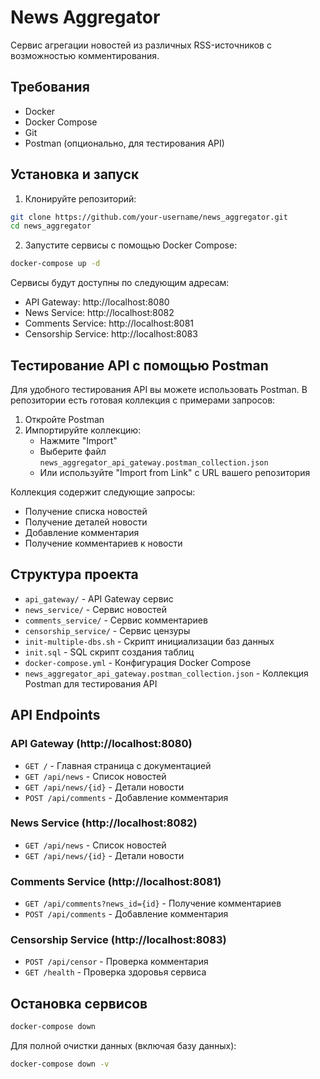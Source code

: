 # News Aggregator

Сервис агрегации новостей из различных RSS-источников с возможностью комментирования.

## Требования

- Docker
- Docker Compose
- Git
- Postman (опционально, для тестирования API)

## Установка и запуск

1. Клонируйте репозиторий:
```bash
git clone https://github.com/your-username/news_aggregator.git
cd news_aggregator
```

2. Запустите сервисы с помощью Docker Compose:
```bash
docker-compose up -d
```

Сервисы будут доступны по следующим адресам:
- API Gateway: http://localhost:8080
- News Service: http://localhost:8082
- Comments Service: http://localhost:8081
- Censorship Service: http://localhost:8083

## Тестирование API с помощью Postman

Для удобного тестирования API вы можете использовать Postman. В репозитории есть готовая коллекция с примерами запросов:

1. Откройте Postman
2. Импортируйте коллекцию:
   - Нажмите "Import"
   - Выберите файл `news_aggregator_api_gateway.postman_collection.json`
   - Или используйте "Import from Link" с URL вашего репозитория

Коллекция содержит следующие запросы:
- Получение списка новостей
- Получение деталей новости
- Добавление комментария
- Получение комментариев к новости

## Структура проекта

- `api_gateway/` - API Gateway сервис
- `news_service/` - Сервис новостей
- `comments_service/` - Сервис комментариев
- `censorship_service/` - Сервис цензуры
- `init-multiple-dbs.sh` - Скрипт инициализации баз данных
- `init.sql` - SQL скрипт создания таблиц
- `docker-compose.yml` - Конфигурация Docker Compose
- `news_aggregator_api_gateway.postman_collection.json` - Коллекция Postman для тестирования API

## API Endpoints

### API Gateway (http://localhost:8080)

- `GET /` - Главная страница с документацией
- `GET /api/news` - Список новостей
- `GET /api/news/{id}` - Детали новости
- `POST /api/comments` - Добавление комментария

### News Service (http://localhost:8082)

- `GET /api/news` - Список новостей
- `GET /api/news/{id}` - Детали новости

### Comments Service (http://localhost:8081)

- `GET /api/comments?news_id={id}` - Получение комментариев
- `POST /api/comments` - Добавление комментария

### Censorship Service (http://localhost:8083)

- `POST /api/censor` - Проверка комментария
- `GET /health` - Проверка здоровья сервиса

## Остановка сервисов

```bash
docker-compose down
```

Для полной очистки данных (включая базу данных):
```bash
docker-compose down -v
``` 